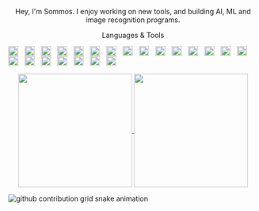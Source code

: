 <p align="center">
  Hey, I'm Sommos. I enjoy working on new tools, and building AI, ML and image recognition programs.
</p>

<p align="center">
  Languages & Tools
</p>

<img align="left" width="20px" style="padding-right: 10px;" src="https://cdn.jsdelivr.net/gh/devicons/devicon/icons/flutter/flutter-plain.svg" />
<img align="left" width="20px" style="padding-right: 10px;" src="https://cdn.jsdelivr.net/gh/devicons/devicon/icons/dart/dart-plain.svg" />
<img align="left" width="20px" style="padding-right: 10px;" src="https://cdn.jsdelivr.net/gh/devicons/devicon/icons/materialui/materialui-plain.svg" />
<img align="left" width="20px" style="padding-right: 10px;" src="https://cdn.jsdelivr.net/gh/devicons/devicon/icons/kaggle/kaggle-original.svg" />
<img align="left" width="20px" style="padding-right: 10px;" src="https://cdn.jsdelivr.net/gh/devicons/devicon/icons/androidstudio/androidstudio-plain.svg" />
<img align="left" width="20px" style="padding-right: 10px;" src="https://cdn.jsdelivr.net/gh/devicons/devicon/icons/gradle/gradle-plain.svg" />
<img align="left" width="20px" style="padding-right: 10px;" src="https://cdn.jsdelivr.net/gh/devicons/devicon/icons/firebase/firebase-plain.svg" />

<img align="left" width="20px" style="padding-right: 10px;" src="https://cdn.jsdelivr.net/gh/devicons/devicon/icons/html5/html5-plain.svg" />
<img align="left" width="20px" style="padding-right: 10px;" src="https://cdn.jsdelivr.net/gh/devicons/devicon/icons/css3/css3-plain.svg" /> 
<img align="left" width="20px" style="padding-right: 10px;" src="https://cdn.jsdelivr.net/gh/devicons/devicon/icons/javascript/javascript-plain.svg" />

<img align="left" width="20px" style="padding-right: 10px;" src="https://cdn.jsdelivr.net/gh/devicons/devicon/icons/python/python-plain.svg" />
<img align="left" width="20px" style="padding-right: 10px;" src="https://cdn.jsdelivr.net/gh/devicons/devicon/icons/java/java-plain.svg" />
<img align="left" width="20px" style="padding-right: 10px;" src="https://cdn.jsdelivr.net/gh/devicons/devicon/icons/cplusplus/cplusplus-plain.svg" />
<img align="left" width="20px" style="padding-right: 10px;" src="https://cdn.jsdelivr.net/gh/devicons/devicon/icons/rust/rust-plain.svg" />

<img align="left" width="20px" style="padding-right: 10px;" src="https://cdn.jsdelivr.net/gh/devicons/devicon/icons/github/github-original-wordmark.svg" />
<img align="left" width="20px" style="padding-right: 10px;" src="https://cdn.jsdelivr.net/gh/devicons/devicon/icons/git/git-plain.svg" />

<img align="left" width="20px" style="padding-right: 10px;" src="https://cdn.jsdelivr.net/gh/devicons/devicon/icons/linux/linux-plain.svg" />
<img align="left" width="20px" style="padding-right: 10px;" src="https://cdn.jsdelivr.net/gh/devicons/devicon/icons/windows8/windows8-original.svg" />
<img align="left" width="20px" style="padding-right: 10px;" src="https://cdn.jsdelivr.net/gh/devicons/devicon/icons/bash/bash-plain.svg" />
<img align="left" width="20px" style="padding-right: 10px;" src="https://cdn.jsdelivr.net/gh/devicons/devicon/icons/mongodb/mongodb-plain.svg" />
<img align="left" width="20px" style="padding-right: 10px;" src="https://cdn.jsdelivr.net/gh/devicons/devicon/icons/django/django-plain.svg" />
<img align="left" width="20px" style="padding-right: 10px;" src="https://cdn.jsdelivr.net/gh/devicons/devicon/icons/flask/flask-original.svg" />

<br />

#

<p align="center">
  <a href="Github Stats">
    <img height=230 align="center" src="https://github-readme-stats-sigma-five.vercel.app/api?username=sommos&show_icons=true&bg_color=30,e96443,904e95&title_color=fff&text_color=fff&rank_icon=github" />
  </a>
  <a href="Top Languages">
    <img height=230 align="center" src="https://github-readme-stats-sigma-five.vercel.app/api/top-langs/?username=sommos&bg_color=30,e96443,904e95&title_color=fff&text_color=fff&langs_count=5" />
  </a>
</p>

<picture>
  <source media="(prefers-color-scheme: dark)" srcset="https://raw.githubusercontent.com/sommos/sommos/output/github-contribution-grid-snake-dark.svg">
  <source media="(prefers-color-scheme: light)" srcset="https://raw.githubusercontent.com/sommos/sommos/output/github-contribution-grid-snake.svg">
  <img alt="github contribution grid snake animation" src="https://raw.githubusercontent.com/sommos/sommos/output/github-contribution-grid-snake.svg">
</picture>
          
<!--
![Wakatime stats](https://github-readme-stats.vercel.app/api/wakatime?username=sommos&layout=compact&bg_color=00000000&title_color=00FFFF)

**Sommos/sommos** is a ✨ _special_ ✨ repository because its `README.md` (this file) appears on your GitHub profile.

Here are some ideas to get you started:

- 🔭 I’m currently working on ...
- 🌱 I’m currently learning ...
- 👯 I’m looking to collaborate on ...
- 🤔 I’m looking for help with ...
- 💬 Ask me about ...
- 📫 How to reach me: ...
- 😄 Pronouns: ...
- ⚡ Fun fact: ...
-->
